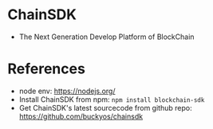 
ChainSDK
=========
* The Next Generation Develop Platform of BlockChain 

References
=========
* node env: https://nodejs.org/
* Install ChainSDK from npm: `npm install blockchain-sdk`
* Get ChainSDK's latest sourcecode from github repo: https://github.com/buckyos/chainsdk